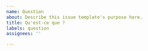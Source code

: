 ```yaml
---
name: Question
about: Describe this issue template's purpose here.
title: Qu'est-ce que ?
labels: question
assignees: ''

---
```



